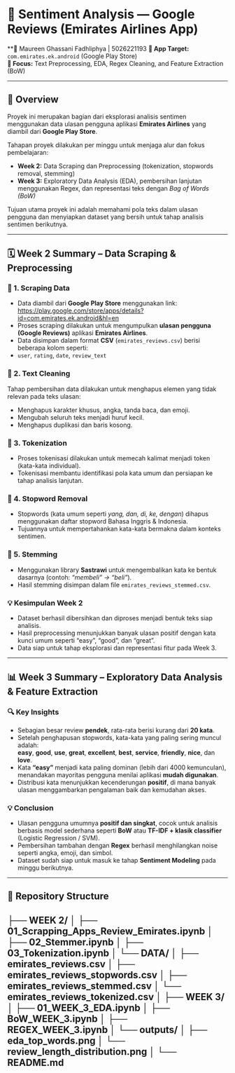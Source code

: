 # 🧠 Sentiment Analysis — Google Reviews (Emirates Airlines App)

**👤 Maureen Ghassani Fadhliphya | 5026221193
**📱 App Target:** `com.emirates.ek.android` (Google Play Store)  
**🎯 Focus:** Text Preprocessing, EDA, Regex Cleaning, and Feature Extraction (BoW)

---

## 📘 Overview
Proyek ini merupakan bagian dari eksplorasi analisis sentimen menggunakan data ulasan pengguna aplikasi **Emirates Airlines** yang diambil dari **Google Play Store**.

Tahapan proyek dilakukan per minggu untuk menjaga alur dan fokus pembelajaran:

- **Week 2:** Data Scraping dan Preprocessing (tokenization, stopwords removal, stemming)  
- **Week 3:** Exploratory Data Analysis (EDA), pembersihan lanjutan menggunakan Regex, dan representasi teks dengan *Bag of Words (BoW)*  

Tujuan utama proyek ini adalah memahami pola teks dalam ulasan pengguna dan menyiapkan dataset yang bersih untuk tahap analisis sentimen berikutnya.

---
## 🗓️ Week 2 Summary – Data Scraping & Preprocessing

### 🔹 1. Scraping Data
- Data diambil dari **Google Play Store** menggunakan link: https://play.google.com/store/apps/details?id=com.emirates.ek.android&hl=en
- Proses scraping dilakukan untuk mengumpulkan **ulasan pengguna (Google Reviews)** aplikasi **Emirates Airlines**.  
- Data disimpan dalam format **CSV** (`emirates_reviews.csv`) berisi beberapa kolom seperti:
- `user`, `rating`, `date`, `review_text`

### 🔹 2. Text Cleaning
Tahap pembersihan data dilakukan untuk menghapus elemen yang tidak relevan pada teks ulasan:
- Menghapus karakter khusus, angka, tanda baca, dan emoji.
- Mengubah seluruh teks menjadi huruf kecil.
- Menghapus duplikasi dan baris kosong.

### 🔹 3. Tokenization
- Proses tokenisasi dilakukan untuk memecah kalimat menjadi token (kata-kata individual).  
- Tokenisasi membantu identifikasi pola kata umum dan persiapan ke tahap analisis lanjutan.

### 🔹 4. Stopword Removal
- Stopwords (kata umum seperti *yang, dan, di, ke, dengan*) dihapus menggunakan daftar stopword Bahasa Inggris & Indonesia.
- Tujuannya untuk mempertahankan kata-kata bermakna dalam konteks sentimen.

### 🔹 5. Stemming
- Menggunakan library **Sastrawi** untuk mengembalikan kata ke bentuk dasarnya (contoh: *“membeli” → “beli”*).
- Hasil stemming disimpan dalam file `emirates_reviews_stemmed.csv`.

### 💡 Kesimpulan Week 2
- Dataset berhasil dibersihkan dan diproses menjadi bentuk teks siap analisis.  
- Hasil preprocessing menunjukkan banyak ulasan positif dengan kata kunci umum seperti “easy”, “good”, dan “great”.  
- Data siap untuk tahap eksplorasi dan representasi fitur pada Week 3.

---

## 📊 Week 3 Summary – Exploratory Data Analysis & Feature Extraction

### 🔍 Key Insights
- Sebagian besar review **pendek**, rata-rata berisi kurang dari **20 kata**.  
- Setelah penghapusan stopwords, kata-kata yang paling sering muncul adalah:  
**easy**, **good**, **use**, **great**, **excellent**, **best**, **service**, **friendly**, **nice**, dan **love**.  
- Kata **“easy”** menjadi kata paling dominan (lebih dari 4000 kemunculan), menandakan mayoritas pengguna menilai aplikasi **mudah digunakan**.  
- Distribusi kata menunjukkan kecenderungan **positif**, di mana banyak ulasan menggambarkan pengalaman baik dan kemudahan akses.  

### 💡 Conclusion
- Ulasan pengguna umumnya **positif dan singkat**, cocok untuk analisis berbasis model sederhana seperti **BoW** atau **TF-IDF + klasik classifier** (Logistic Regression / SVM).  
- Pembersihan tambahan dengan **Regex** berhasil menghilangkan noise seperti angka, emoji, dan simbol.  
- Dataset sudah siap untuk masuk ke tahap **Sentiment Modeling** pada minggu berikutnya.  

---

## 📁 Repository Structure
├── WEEK 2/
│ ├── 01_Scrapping_Apps_Review_Emirates.ipynb
│ ├── 02_Stemmer.ipynb
│ ├── 03_Tokenization.ipynb
│ └── DATA/
│ ├── emirates_reviews.csv
│ ├── emirates_reviews_stopwords.csv
│ ├── emirates_reviews_stemmed.csv
│ └── emirates_reviews_tokenized.csv
│
├── WEEK 3/
│ ├── 01_WEEK_3_EDA.ipynb
│ ├── BoW_WEEK_3.ipynb
│ ├── REGEX_WEEK_3.ipynb
│ └── outputs/
│ ├── eda_top_words.png
│ └── review_length_distribution.png
│
└── README.md
---

